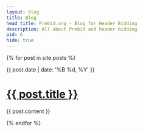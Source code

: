 ```yaml
---
layout: blog
title: Blog
head_title: Prebid.org - Blog for Header Bidding
description: All about Prebid and header bidding
pid: 6
hide: true
---
```


{% for post in site.posts %}

<div class="row">
  <div class="col-md-3">
    <div class="blog-date">
		{{ post.date | date: '%B %d, %Y' }}
	</div>
  </div>
  <div class="col-md-9" role="main">
    <div class="bs-docs-section">
      <h1>
        <a href="{{ post.url }}">{{ post.title }}</a>
      </h1>
	  {{ post.content }}
	</div>
  </div>
</div>

{% endfor %}
